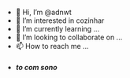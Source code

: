 - 👋 Hi, I’m @adnwt
- 👀 I’m interested in cozinhar
- 🌱 I’m currently learning ...
- 💞️ I’m looking to collaborate on ...
- 📫 How to reach me ...
- ##### to com sono

<!---
adnwt/adnwt is a ✨ special ✨ repository because its `README.md` (this file) appears on your GitHub profile.
You can click the Preview link to take a look at your changes.
--->
